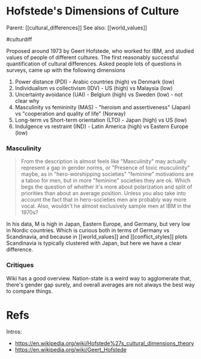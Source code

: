 # Hofstede's Dimensions of Culture

Parent: [[cultural_differences]]
See also: [[world_values]]

#culturdiff


Proposed around 1973 by Geert Hofstede, who worked for IBM, and studied values of people of different cultures. The first reasonably successful quantification of cultural differences. Asked people lots of questions in surveys, came up with the following dimensions

1. Power distance (PDI) - Arabic countries (high) vs Denmark (low)
2. Individualism vs collectivism (IDV) - US (high) vs Malaysia (low)
3. Uncertainty avoidance (UAI) - Belgium (high) vs Sweden (low) - not clear why
4. Masculinity vs femininity (MAS) - "heroism and assertiveness" (Japan) vs "cooperation and quality of life" (Norway)
5. Long-term vs Short-term orientation (LTO) - Japan (high) vs US (low)
6. Indulgence vs restraint (IND) - Latin America (high) vs Eastern Europe (low)

### Masculinity

> From the description is almost feels like "Masculinity" may actually represent a gap in gender norms, or "Presence of toxic musculinity" maybe, as in "hero-worshipping societies" "feminine" motivations are a taboo for men, but in more "feminine" societies they are ok. Which begs the question of whether it's more about polarization and split of priorities than about an average position. Unless you also take into account the fact that in hero-societies men are probably way more vocal. Also, wouldn't he almost exclusively sample men at IBM in the 1970s?

In his data, M is high in Japan, Eastern Europe, and Germany, but very low in Nordic countries. Which is curious both in terms of Germany vs Scandinavia, and because in [[world_values]] and [[conflict_styles]] plots Scandinavia is typically clustered with Japan, but here we have a clear difference.

### Critiques

Wiki has a good overview. Nation-state is a weird way to agglomerate that, there's gender gap surely, and overall averages are not always the best way to compare things.

# Refs

Intros: 
* https://en.wikipedia.org/wiki/Hofstede%27s_cultural_dimensions_theory
* https://en.wikipedia.org/wiki/Geert_Hofstede